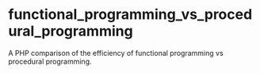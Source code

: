 # functional_programming_vs_procedural_programming
A PHP comparison of the  efficiency of functional programming vs procedural programming.
